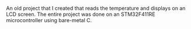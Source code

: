 An old project that I created that reads the temperature and displays on an LCD screen. The entire project was done on an STM32F411RE microcontroller using bare-metal C.
